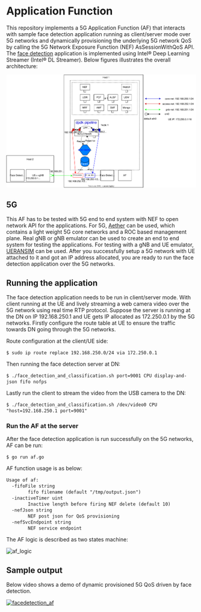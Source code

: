 <!--
SPDX-FileCopyrightText: 2022 Intel

SPDX-License-Identifier: Apache-2.0

-->

# Application Function

This repository implements a 5G Application Function (AF) that interacts with sample face detection application running as client/server mode over 5G networks and dynamically provisioning the underlying 5G network QoS by calling the 5G Network Exposure Function (NEF) AsSessionWithQoS API. The [face detection](https://github.com/joshuazhu78/dlstreamer/tree/devQoS/samples/gstreamer/gst_launch/face_detection_and_classification) application is implemented using Intel® Deep Learning Streamer (Intel® DL Streamer). Below figures illustrates the overall architecture:

![af-aether](./docs/images/af-aether-ueransim.svg)

## 5G

This AF has to be tested with 5G end to end system with NEF to open network API for the applications. For 5G, [Aether](https://docs.aetherproject.org/master/index.html) can be used, which contains a light weight 5G core networks and a ROC based management plane. Real gNB or gNB emulator can be used to create an end to end system for testing the applications. For testing with a gNB and UE emulator, [UERANSIM](https://github.com/aligungr/UERANSIM) can be used. After you successfully setup a 5G network with UE attached to it and got an IP address allocated, you are ready to run the face detection application over the 5G networks.

## Running the application

The face detection application needs to be run in client/server mode. With client running at the UE and lively streaming a web camera video over the 5G network using real time RTP protocol. Suppose the server is running at the DN on IP 192.168.250.1 and UE gets IP allocated as 172.250.0.1 by the 5G networks. Firstly configure the route table at UE to ensure the traffic towards DN going through the 5G networks.

Route configuration at the client/UE side:
```
$ sudo ip route replace 192.168.250.0/24 via 172.250.0.1
```

Then running the face detection server at DN:
```
$ ./face_detection_and_classification.sh port=9001 CPU display-and-json fifo nofps
```

Lastly run the client to stream the video from the USB camera to the DN:
```
$ ./face_detection_and_classification.sh /dev/video0 CPU "host=192.168.250.1 port=9001"
```

### Run the AF at the server

After the face detection application is run successfully on the 5G networks, AF can be run:

```
$ go run af.go
```

AF function usage is as below:

```
Usage of af:
  -fifoFile string
        fifo filename (default "/tmp/output.json")
  -inactiveTimer uint
        Inactive length before firing NEF delete (default 10)
  -nefJson string
        NEF post json for QoS provisioning
  -nefSvcEndpoint string
        NEF service endpoint
```

The AF logic is described as two states machine:

![af_logic](./images/af.svg)

## Sample output

Below video shows a demo of dynamic provisioned 5G QoS driven by face detection.

[![facedetection_af](./images/fd-af.png)](http://weip-bj.bj.intel.com/facedetection-af.mp4)

